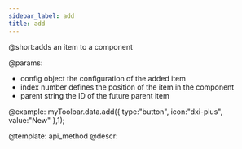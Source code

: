 ```yaml
---
sidebar_label: add
title: add
---          
```


@short:adds an item to a component

@params:
- config 		object    		the configuration of the added item
- index 		number	    	defines the position of the item in the component
- parent 		string		    the ID of the future parent item





@example:
myToolbar.data.add({
    type:"button",
    icon:"dxi-plus",
    value:"New"
},1);

@template: api_method
@descr:

